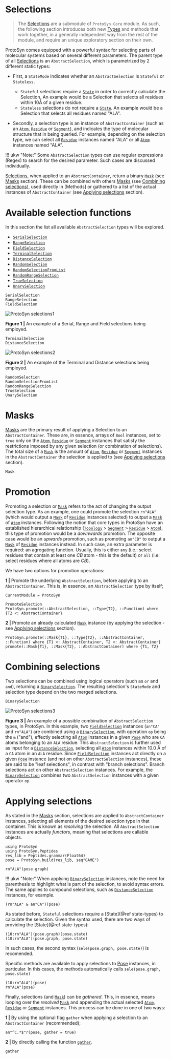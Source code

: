 # Selections

> The [Selections](@ref) are a submodule of `ProtoSyn.Core` module. As such, the following section introduces both new [Types](@ref) and methods that work together, in a generally independent way from the rest of the module, and require an unique exploratory section on their own.
 
ProtoSyn comes equipped with a powerful syntax for selecting parts of molecular systems based on several different parameters. The parent type of all [Selections](@ref) is an `AbstractSelection`, which is parametrized by 2 different static types:

* First, a `StateMode` indicates whether an `AbstractSelection` is `Stateful` or `Stateless`.
    * `Stateful` selections require a [`State`](@ref) in order to correctly calculate the Selection. An example would be a Selection that selects all residues within 10Å of a given residue.
    * `Stateless` selections do not require a [`State`](@ref). An example would be a Selection that selects all residues named "ALA".

* Secondly, a selection type is an instance of `AbstractContainer` (such as an [`Atom`](@ref), [`Residue`](@ref) or [`Segment`](@ref)), and indicates the type of molecular structure that in being queried. For example, depending on the selection type, we can select all [`Residue`](@ref) instances named "ALA" or all [`Atom`](@ref) instances named "ALA".

!!! ukw "Note:"
    Some `AbstractSelection` types can use regular expressions (Regex) to search for the desired parameter. Such cases are discussed individually.

[Selections](@ref), when applied to an `AbstractContainer`, return a binary [`Mask`](@ref) \(see [Masks](@ref) section). These can be combined with others [Masks](@ref) \(see [Combining selections](@ref)), used directly in [Methods] or gathered to a list of the actual instances of `AbstractContainer` (see [Applying selections](@ref) section).


# Available selection functions

In this section the list all available `AbstractSelection` types will be explored.

+ [`SerialSelection`](@ref)
+ [`RangeSelection`](@ref)
+ [`FieldSelection`](@ref)
+ [`TerminalSelection`](@ref)
+ [`DistanceSelection`](@ref)
+ [`RandomSelection`](@ref)
+ [`RandomSelectionFromList`](@ref)
+ [`RandomRangeSelection`](@ref)
+ [`TrueSelection`](@ref)
+ [`UnarySelection`](@ref)

```@docs
SerialSelection
RangeSelection
FieldSelection
```

![ProtoSyn selections1](../../../assets/ProtoSyn-select-1.png)

**Figure 1 |** An example of a Serial, Range and Field selections being employed.

```@docs
TerminalSelection
DistanceSelection
```

![ProtoSyn selections2](../../../assets/ProtoSyn-select-2.png)

**Figure 2 |** An example of the Terminal and Distance selections being employed.

```@docs
RandomSelection
RandomSelectionFromList
RandomRangeSelection
TrueSelection
UnarySelection
```


# Masks

[Masks](@ref) are the primary result of applying a Selection to an `AbstractContainer`. These are, in essence, arrays of `Bool` instances, set to `true` only on the [`Atom`](@ref), [`Residue`](@ref) or [`Segment`](@ref) instances that satisfy the restrictions imposed by any given selection (or combination of selections). The total size of a [`Mask`](@ref) is the amount of [`Atom`](@ref), [`Residue`](@ref) or [`Segment`](@ref) instances in the `AbstractContainer` the selection is applied to (see [Applying selections](@ref) section).

```@docs
Mask
```

# Promotion

Promoting a selection or [`Mask`](@ref) refers to the act of changing the output
selection type. As an example, one could promote the selection `rn"ALA"` (which would output a [`Mask`](@ref) of [`Residue`](@ref) instances selected) to output a [`Mask`](@ref) of [`Atom`](@ref) instances. Following the notion that core types in ProtoSyn have an established hierarchical relationship ([`Topology`](@ref) > [`Segment`](@ref) > [`Residue`](@ref) > [`Atom`](@ref)), this type of promotion would be a _downwards_ promotion. The opposite case would be an _upwards_ promotion, such as promoting `an"CB"` to output a [`Mask`](@ref) of [`Residue`](@ref) instances instead. In such case, an extra parameter is required:
an agregating function. Usually, this is either `any` (i.e.: select residues that contain at least one _CB_ atom - this is the default) or `all` (i.e: select residues where all atoms are _CB_).

We have two options for promotion operations:

**1 |** Promote the underlying `AbstractSelection`, before applying to an `AbstractContainer`. This is, in essence, an `AbstractSelection` type by itself;

```@meta
CurrentModule = ProtoSyn
```

```@docs
PromoteSelection
ProtoSyn.promote(::AbstractSelection, ::Type{T2}, ::Function) where {T2 <: AbstractContainer}
```

**2 |** Promote an already calculated [`Mask`](@ref) instance (by applying the selection - see [Applying selections](@ref) section).

```@docs
ProtoSyn.promote(::Mask{T1}, ::Type{T2}, ::AbstractContainer, ::Function) where {T1 <: AbstractContainer, T2 <: AbstractContainer}
promote(::Mask{T1}, ::Mask{T2}, ::AbstractContainer) where {T1, T2}
```

# Combining selections

Two selections can be combined using logical operators (such as `or` and `and`), returning a [`BinarySelection`](@ref). The resulting selection's `StateMode` and selection type depend on the two merged selections.

```@docs
BinarySelection
```

![ProtoSyn selections3](../../../assets/ProtoSyn-select-3.png)

**Figure 3 |** An example of a possible combination of `AbstractSelection` types, in ProtoSyn. In this example, two [`FieldSelection`](@ref) instances (`an"CA"` and `rn"ALA"`) are combined using a [`BinarySelection`](@ref), with operation `op` being the `&` ("and"), effectly selecting all [`Atom`](@ref) instances in a given [`Pose`](@ref) who are `CA` atoms belonging to an `ALA` residue. This `AbstractSelection` is further used as input for a [`DistanceSelection`](@ref), selecting all [`Atom`](@ref) instances within 10.0 Å of a `CA` atom in an `ALA` residue. Since [`FieldSelection`](@ref) instances act directly on a given [`Pose`](@ref) instance (and not on other `AbstractSelection` instances), these are said to be "leaf selections", in contrast with "branch selections". Branch selections act on other `AbstractSelection` instances. For example, the [`BinarySelection`](@ref) combines two `AbstractSelection` instances with a given operator `op`. 

# Applying selections

As stated in the [Masks](@ref) section, selections are applied to `AbstractContainer` instances, selecting all elements of the desired selection type in that container. This is known as _resolving_ the selection. All `AbstractSelection` instances are actually _functors_, meaning that selections are callable objects.

```@setup selections
using ProtoSyn
using ProtoSyn.Peptides
res_lib = Peptides.grammar(Float64)
pose = ProtoSyn.build(res_lib, seq"GAME")
```

```@repl selections
rn"ALA"(pose.graph)
```

!!! ukw "Note:"
    When applying [`BinarySelection`](@ref) instances, note the need for parenthesis to highlight what is part of the selection, to avoid syntax errors. The same applies to compound selections, such as [`DistanceSelection`](@ref) instances, for example.

```@repl selections
(rn"ALA" & an"CA")(pose)
```

As stated before, `Stateful` selections require a [State](@ref state-types) to calculate the selection. Given the syntax used, there are two ways of providing the [State](@ref state-types):

```@repl selections
(10:rn"ALA")(pose.graph)(pose.state)
(10:rn"ALA")(pose.graph, pose.state)
```

In such cases, the second syntax (`sele(pose.graph, pose.state)`) is recomended.

Specific methods are available to apply selections to [Pose](@ref) instances, in particular. In this cases, the methods automatically calls `sele(pose.graph, pose.state)`

```@repl selections
(10:rn"ALA")(pose)
rn"ALA"(pose)
```

Finally, selections (and [`Mask`](@ref)) can be _gathered_. This, in essence, means looping over the _resolved_ [`Mask`](@ref) and appending the actual selected [`Atom`](@ref), [`Residue`](@ref) or [`Segment`](@ref) instances. This process can be done in one of two ways:

**1 |** By using the optional flag `gather` when applying a selection to an `AbstractContainer` (recommended);

```@repl selections
an"^C.*$"r(pose, gather = true)
```

**2 |** By directly calling the function [`gather`](@ref).
```@docs
gather
```